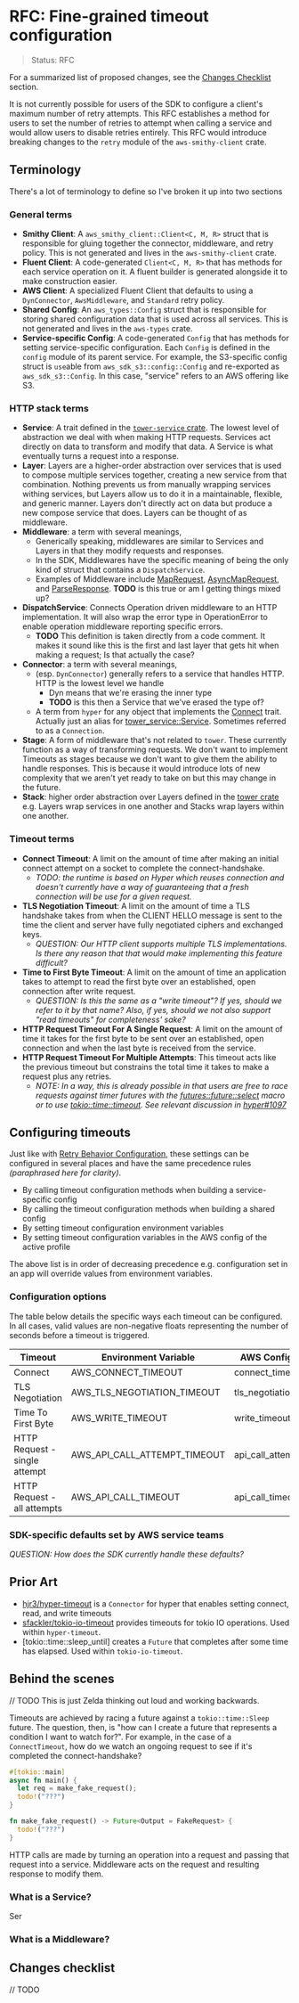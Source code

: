 RFC: Fine-grained timeout configuration
=======================================

> Status: RFC

For a summarized list of proposed changes, see the [Changes Checklist](#changes-checklist) section.

It is not currently possible for users of the SDK to configure a client's maximum number of retry attempts. This RFC
establishes a method for users to set the number of retries to attempt when calling a service and would allow users to
disable retries entirely. This RFC would introduce breaking changes to the `retry` module of the `aws-smithy-client`
crate.

Terminology
-----------

There's a lot of terminology to define so I've broken it up into two sections

### General terms

- **Smithy Client**: A `aws_smithy_client::Client<C, M, R>` struct that is responsible for gluing together the
  connector, middleware, and retry policy. This is not generated and lives in the `aws-smithy-client` crate.
- **Fluent Client**: A code-generated `Client<C, M, R>` that has methods for each service operation on it. A fluent
  builder is generated alongside it to make construction easier.
- **AWS Client**: A specialized Fluent Client that defaults to using a `DynConnector`, `AwsMiddleware`, and `Standard`
  retry policy.
- **Shared Config**: An `aws_types::Config` struct that is responsible for storing shared configuration data that is
  used across all services. This is not generated and lives in the `aws-types` crate.
- **Service-specific Config**: A code-generated `Config` that has methods for setting service-specific configuration.
  Each `Config` is defined in the `config` module of its parent service. For example, the S3-specific config struct
  is `use`able from `aws_sdk_s3::config::Config` and re-exported as `aws_sdk_s3::Config`. In this case, "service" refers to an AWS offering like S3.

### HTTP stack terms

- **Service**: A trait defined in the [`tower-service` crate][tower_service::Service]. The lowest level of abstraction we deal with when making HTTP requests. Services act directly on data to transform and modify that data. A Service is what eventually turns a request into a response.
- **Layer**: Layers are a higher-order abstraction over services that is used to compose multiple services together, creating a new service from that combination. Nothing prevents us from manually wrapping services withing services, but Layers allow us to do it in a maintainable, flexible, and generic manner. Layers don't directly act on data but produce a new compose service that does. Layers can be thought of as middleware.
- **Middleware**: a term with several meanings,
  - Generically speaking, middlewares are similar to Services and Layers in that they modify requests and responses.
  - In the SDK, Middlewares have the specific meaning of being the only kind of struct that contains a `DispatchService`.
  - Examples of Middleware include [MapRequest], [AsyncMapRequest], and [ParseResponse]. **TODO** is this true or am I getting things mixed up?
- **DispatchService**: Connects Operation driven middleware to an HTTP implementation. It will also wrap the error type in OperationError to enable operation middleware reporting specific errors.
  - **TODO** This definition is taken directly from a code comment. It makes it sound like this is the first and last layer that gets hit when making a request; Is that actually the case?
- **Connector**: a term with several meanings,
  - (esp. `DynConnector`) generally refers to a service that handles HTTP. HTTP is the lowest level we handle
    - Dyn means that we're erasing the inner type
    - **TODO** is this then a Service that we've erased the type of?
  - A term from `hyper` for any object that implements the [Connect] trait. Actually just an alias for [tower_service::Service]. Sometimes referred to as a `Connection`.
- **Stage**: A form of middleware that's not related to `tower`. These currently function as a way of transforming requests. We don't want to implement Timeouts as stages because we don't want to give them the ability to handle responses. This is because it would introduce lots of new complexity that we aren't yet ready to take on but this may change in the future.
- **Stack**: higher order abstraction over Layers defined in the [tower crate][tower::layer::util::Stack] e.g. Layers wrap services in one another and Stacks wrap layers within one another.

### Timeout terms

- **Connect Timeout**: A limit on the amount of time after making an initial connect attempt on a socket to complete the
  connect-handshake.
    - _TODO: the runtime is based on Hyper which reuses connection and doesn't currently have a way of guaranteeing that
      a fresh connection will be use for a given request._
- **TLS Negotiation Timeout**: A limit on the amount of time a TLS handshake takes from when the CLIENT HELLO message is
  sent to the time the client and server have fully negotiated ciphers and exchanged keys.
    - _QUESTION: Our HTTP client supports multiple TLS implementations. Is there any reason that that would make
      implementing this feature difficult?_
- **Time to First Byte Timeout**: A limit on the amount of time an application takes to attempt to read the first byte over
  an established, open connection after write request.
  - _QUESTION: Is this the same as a "write timeout"? If yes, should we refer to it by that name? Also, if yes, should we not also support "read timeouts" for completeness' sake?_
- **HTTP Request Timeout For A Single Request**: A limit on the amount of time it takes for the first byte to be sent over
  an established, open connection and when the last byte is received from the service.
- **HTTP Request Timeout For Multiple Attempts**: This timeout acts like the previous timeout but constrains the total time
  it takes to make a request plus any retries.
    - _NOTE: In a way, this is already possible in that users are free to race requests against timer futures with
      the [futures::future::select] macro or to use [tokio::time::timeout]. See relevant discussion in [hyper#1097]_

Configuring timeouts
--------------------

Just like with [Retry Behavior Configuration], these settings can be configured in several places and have the same
precedence rules _(paraphrased here for clarity)_.

- By calling timeout configuration methods when building a service-specific config
- By calling the timeout configuration methods when building a shared config
- By setting timeout configuration environment variables
- By setting timeout configuration variables in the AWS config of the active profile

The above list is in order of decreasing precedence e.g. configuration set in an app will override values from
environment variables.

### Configuration options

The table below details the specific ways each timeout can be configured. In all cases, valid values are non-negative floats representing the number of seconds before a timeout is triggered.

| Timeout                       | Environment Variable         | AWS Config Variable      | Builder Method           |
| ----------------------------- | ---------------------------- | ------------------------ | ------------------------ |
| Connect                       | AWS_CONNECT_TIMEOUT          | connect_timeout          | connect_timeout          |
| TLS Negotiation               | AWS_TLS_NEGOTIATION_TIMEOUT  | tls_negotiation_timeout  | tls_negotiation_timeout  |
| Time To First Byte            | AWS_WRITE_TIMEOUT            | write_timeout            | write_timeout            |
| HTTP Request - single attempt | AWS_API_CALL_ATTEMPT_TIMEOUT | api_call_attempt_timeout | api_call_attempt_timeout |
| HTTP Request - all attempts   | AWS_API_CALL_TIMEOUT         | api_call_timeout         | api_call_timeout         |

### SDK-specific defaults set by AWS service teams

_QUESTION: How does the SDK currently handle these defaults?_

Prior Art
---------

- [hjr3/hyper-timeout] is a `Connector` for hyper that enables setting connect, read, and write timeouts
- [sfackler/tokio-io-timeout] provides timeouts for tokio IO operations. Used within `hyper-timeout`.
- [tokio::time::sleep_until] creates a `Future` that completes after some time has elapsed. Used within `tokio-io-timeout`.

Behind the scenes
-----------------

// TODO This is just Zelda thinking out loud and working backwards.

Timeouts are achieved by racing a future against a `tokio::time::Sleep` future. The question, then, is "how can I create a future that represents a condition I want to watch for?". For example, in the case of a `ConnectTimeout`, how do we watch an ongoing request to see if it's completed the connect-handshake?

```rust
#[tokio::main]
async fn main() {
  let req = make_fake_request();
  todo!("???")
}

fn make_fake_request() -> Future<Output = FakeRequest> {
  todo!("???")
}
```

HTTP calls are made by turning an operation into a request and passing that request into a service. Middleware acts on the request and resulting response to modify them.

### What is a Service?

Ser

### What is a Middleware?

Changes checklist
-----------------

// TODO

[tokio::time::timeout]: https://docs.rs/tokio/1.12.0/tokio/time/fn.timeout.html
[futures::future::select]: https://docs.rs/futures/0.3.17/futures/future/fn.select.html
[Retry Behavior Configuration]: ./rfc0004_retry_behavior.md
[hyper#1097]: https://github.com/hyperium/hyper/issues/1097
[hjr3/hyper-timeout]: https://github.com/hjr3/hyper-timeout
[sfackler/tokio-io-timeout]: https://github.com/sfackler/tokio-io-timeout
[tower_service::Service]: https://docs.rs/tower-service/0.3.1/tower_service/trait.Service.html
[MapRequest]: https://github.com/awslabs/smithy-rs/blob/841f51113fb14e2922793951ce16bda3e16cb51f/rust-runtime/aws-smithy-http-tower/src/map_request.rs#L122
[AsyncMapRequest]: https://github.com/awslabs/smithy-rs/blob/841f51113fb14e2922793951ce16bda3e16cb51f/rust-runtime/aws-smithy-http-tower/src/map_request.rs#L42
[ParseResponse]: https://github.com/awslabs/smithy-rs/blob/841f51113fb14e2922793951ce16bda3e16cb51f/rust-runtime/aws-smithy-http-tower/src/parse_response.rs#L27
[Connect]: https://docs.rs/hyper/0.14.14/hyper/client/connect/trait.Connect.html
[tower::layer::util::Stack]: https://docs.rs/tower/0.4.10/tower/layer/util/struct.Stack.html
